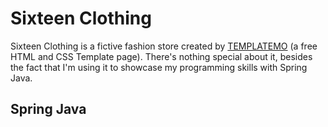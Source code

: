 # Sixteen Clothing

Sixteen Clothing is a fictive fashion store created by [TEMPLATEMO](https://templatemo.com/) (a free HTML and CSS Template page).
There's nothing special about it, besides the fact that I'm using it to showcase my programming skills with Spring Java.

## Spring Java
